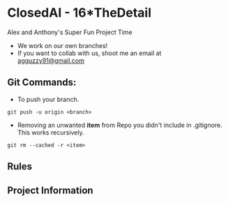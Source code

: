 
# ClosedAI - 16*TheDetail
Alex and Anthony's Super Fun Project Time
- We work on our own branches!
- If you want to collab with us, shoot me an email at agguzzy91@gmail.com

## Git Commands:

- To push your branch.
```
git push -u origin <branch>
```
- Removing an unwanted <b>item</b> from Repo you didn't include in .gitignore. This works recursively. 
```
git rm --cached -r <item>
```

## Rules
## Project Information